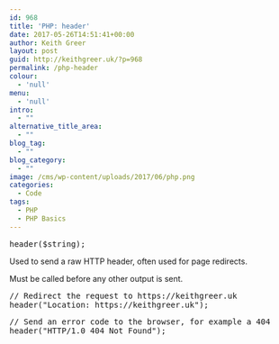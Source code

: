 ```yaml
---
id: 968
title: 'PHP: header'
date: 2017-05-26T14:51:41+00:00
author: Keith Greer
layout: post
guid: http://keithgreer.uk/?p=968
permalink: /php-header
colour:
  - 'null'
menu:
  - 'null'
intro:
  - ""
alternative_title_area:
  - ""
blog_tag:
  - ""
blog_category:
  - ""
image: /cms/wp-content/uploads/2017/06/php.png
categories:
  - Code
tags:
  - PHP
  - PHP Basics
---
```

<pre>header($string);</pre>

Used to send a raw HTTP header, often used for page redirects.
  
Must be called before any other output is sent.

<pre>// Redirect the request to https://keithgreer.uk
header("Location: https://keithgreer.uk");</pre>

<pre>// Send an error code to the browser, for example a 404
header("HTTP/1.0 404 Not Found");</pre>